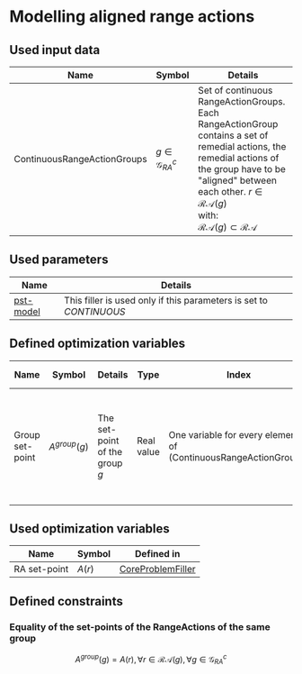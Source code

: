 # Modelling aligned range actions

## Used input data

| Name                        | Symbol                       | Details                                                                                                                                                                                                                                                       |
|-----------------------------|------------------------------|---------------------------------------------------------------------------------------------------------------------------------------------------------------------------------------------------------------------------------------------------------------|
| ContinuousRangeActionGroups | $g \in \mathcal{G}^{c}_{RA}$ | Set of continuous RangeActionGroups. <br> Each RangeActionGroup contains a set of remedial actions, the remedial actions of the group have to be "aligned" between each other. $r \in \mathcal{RA}(g)$ <br> with: <br> $\mathcal{RA}(g) \subset \mathcal{RA}$ |

## Used parameters

| Name                                                                             | Details                                                            |
|----------------------------------------------------------------------------------|--------------------------------------------------------------------|
| [pst-model](../../../parameters/implementation-specific-parameters.md#pst-model) | This filler is used only if this parameters is set to *CONTINUOUS* |

## Defined optimization variables

| Name           | Symbol         | Details                       | Type       | Index                                                           | Unit                                                                 | Lower bound | Upper bound |
|----------------|----------------|-------------------------------|------------|-----------------------------------------------------------------|----------------------------------------------------------------------|-------------|-------------|
| Group set-point | $A^{group}(g)$ | The set-point of the group $g$ | Real value | One variable for every element of (ContinuousRangeActionGroups) | Degrees for PST range action groups; MW for HVDC range action groups | $-\infty$   | $+\infty$   |

## Used optimization variables

| Name        | Symbol | Defined in                                                                 |
|-------------|--------|----------------------------------------------------------------------------|
| RA set-point | $A(r)$ | [CoreProblemFiller](core-problem-filler.md#defined-optimization-variables) |

## Defined constraints

### Equality of the set-points of the RangeActions of the same group

$$
\begin{equation}
A^{group}(g) = A(r), \forall r \in \mathcal{RA}(g), \forall g \in \mathcal{G}^{c}_{RA}
\end{equation}
$$